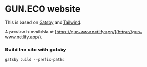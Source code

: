 # GUN.ECO website

This is based on <a href="https://www.gatsbyjs.org">Gatsby</a> and <a href="https://tailwindcss.com/">Tailwind</a>.

A preview is available at [https://gun-www.netlify.app/](https://gun-www.netlify.app/).


### Build the site with gatsby

	gatsby build --prefix-paths
